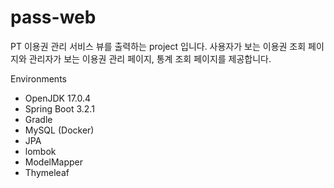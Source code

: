 # pass-web
PT 이용권 관리 서비스 뷰를 출력하는 project 입니다.
사용자가 보는 이용권 조회 페이지와 관리자가 보는 이용권 관리 페이지, 통계 조회 페이지를 제공합니다.

Environments
- OpenJDK 17.0.4
- Spring Boot 3.2.1
- Gradle
- MySQL (Docker)
- JPA
- lombok
- ModelMapper
- Thymeleaf
